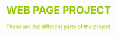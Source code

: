 <h1><span style="color: #99cc00;">WEB PAGE PROJECT</span></h1>
<p><span style="color: #99cc00;">These are the different parts of the project&nbsp;</span></p>
<h2>&nbsp;</h2>
